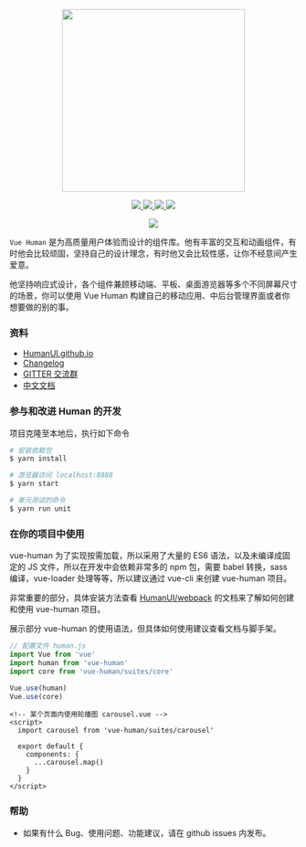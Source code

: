 <p align="center">
  <img width="320" src="https://raw.githubusercontent.com/HumanUI/vue-human/master/docs/vue-human.jpg">
</p>

<p align="center">
  <a href="https://www.npmjs.com/package/vue-human" title="npm">
    <img src="https://badge.fury.io/js/vue-human.svg">
  </a>
  <a href="https://minowu.gitbooks.io/vue-human" title="gitbook">
    <img src="https://img.shields.io/badge/gitbook-中文文档-brightgreen.svg?style=flat-square">
  </a>
  <a href="https://gitter.im/HumanUI/Lobby" title="GITTER">
    <img src="https://img.shields.io/badge/gitter-chat-brightgreen.svg?style=flat-square">
  </a>
  <span title="License MIT">
    <img src="https://img.shields.io/badge/license-MIT-brightgreen.svg?style=flat-square">
  </span>
</p>

<p align="center">
  <a href="https://circleci.com/gh/HumanUI/vue-human/tree/master" title="CircleCI">
    <img src="https://circleci.com/gh/HumanUI/vue-human/tree/master.svg?style=svg">
  </a>
</p>

`Vue Human` 是为高质量用户体验而设计的组件库。他有丰富的交互和动画组件，有时他会比较顽固，坚持自己的设计理念，有时他又会比较性感，让你不经意间产生爱意。

他坚持响应式设计，各个组件兼顾移动端、平板、桌面游览器等多个不同屏幕尺寸的场景，你可以使用 Vue Human 构建自己的移动应用、中后台管理界面或者你想要做的别的事。

### 资料

* [HumanUI.github.io](https://HumanUI.github.io)
* [Changelog](https://github.com/HumanUI/vue-human/releases)
* [GITTER 交流群](https://gitter.im/HumanUI/Lobby)
* [中文文档](https://minowu.gitbooks.io/vue-human)

### 参与和改进 Human 的开发

项目克隆至本地后，执行如下命令

``` bash
# 安装依赖包
$ yarn install

# 游览器访问 localhost:8888
$ yarn start

# 单元测试的命令
$ yarn run unit
```

### 在你的项目中使用

vue-human 为了实现按需加载，所以采用了大量的 ES6 语法，以及未编译成固定的 JS 文件，所以在开发中会依赖非常多的 npm 包，需要 babel 转换，sass 编译，vue-loader 处理等等，所以建议通过 vue-cli 来创建 vue-human 项目。

非常重要的部分，具体安装方法查看 [HumanUI/webpack](https://github.com/HumanUI/webpack) 的文档来了解如何创建和使用 vue-human 项目。

展示部分 vue-human 的使用语法，但具体如何使用建议查看文档与脚手架。

``` javascript
// 配置文件 human.js
import Vue from 'vue'
import human from 'vue-human'
import core from 'vue-human/suites/core'

Vue.use(human)
Vue.use(core)
```

``` vue
<!-- 某个页面内使用轮播图 carousel.vue -->
<script>
  import carousel from 'vue-human/suites/carousel'

  export default {
    components: {
      ...carousel.map()
    }
  }
</script>
```

### 帮助

* 如果有什么 Bug、使用问题、功能建议，请在 github issues 内发布。
